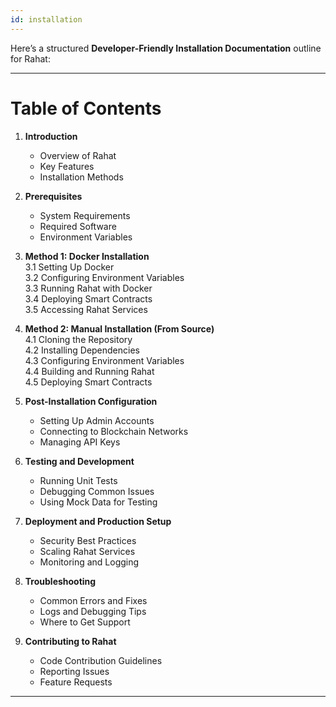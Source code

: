 ```yaml
---
id: installation
---
```


Here’s a structured **Developer-Friendly Installation Documentation** outline for Rahat:

---

# **Table of Contents**  

1. **Introduction**  
   - Overview of Rahat  
   - Key Features  
   - Installation Methods  

2. **Prerequisites**  
   - System Requirements  
   - Required Software  
   - Environment Variables  

3. **Method 1: Docker Installation**  
   3.1 Setting Up Docker  
   3.2 Configuring Environment Variables  
   3.3 Running Rahat with Docker  
   3.4 Deploying Smart Contracts  
   3.5 Accessing Rahat Services  

4. **Method 2: Manual Installation (From Source)**  
   4.1 Cloning the Repository  
   4.2 Installing Dependencies  
   4.3 Configuring Environment Variables  
   4.4 Building and Running Rahat  
   4.5 Deploying Smart Contracts  

5. **Post-Installation Configuration**  
   - Setting Up Admin Accounts  
   - Connecting to Blockchain Networks  
   - Managing API Keys  

6. **Testing and Development**  
   - Running Unit Tests  
   - Debugging Common Issues  
   - Using Mock Data for Testing  

7. **Deployment and Production Setup**  
   - Security Best Practices  
   - Scaling Rahat Services  
   - Monitoring and Logging  

8. **Troubleshooting**  
   - Common Errors and Fixes  
   - Logs and Debugging Tips  
   - Where to Get Support  

9. **Contributing to Rahat**  
   - Code Contribution Guidelines  
   - Reporting Issues  
   - Feature Requests  

---
